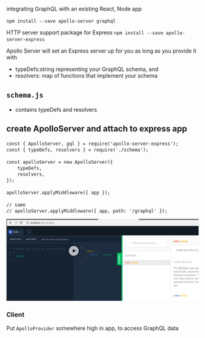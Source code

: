 integrating GraphQL with an existing React, Node app

`npm install --save apollo-server graphql`

HTTP server support package for Express
`npm install --save apollo-server-express`


Apollo Server will set an Express server up for you as long as you provide it with 
  - typeDefs:string representing your GraphQL schema, and 
  - resolvers:  map of functions that implement your schema


## `schema.js`
- contains typeDefs and resolvers


## create ApolloServer and attach to express app

```
const { ApolloServer, gql } = require('apollo-server-express');
const { typeDefs, resolvers } = require('./schema');

const apolloServer = new ApolloServer({
    typeDefs,
    resolvers,
});

apolloServer.applyMiddleware({ app });

// same
// apolloServer.applyMiddleware({ app, path: '/graphql' });
```

![](screens/2019-01-06-12-39-00.png)



### Client

Put `ApolloProvider` somewhere high in app, to access GraphQL data